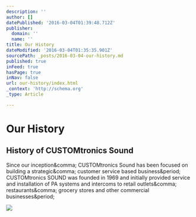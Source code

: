 ```yaml
---
description: ''
author: []
datePublished: '2016-03-04T01:39:48.712Z'
publisher:
  domain: ''
  name: ''
title: Our History
dateModified: '2016-03-04T01:35:35.901Z'
sourcePath: _posts/2016-03-04-our-history.md
published: true
inFeed: true
hasPage: true
inNav: false
url: our-history/index.html
_context: 'http://schema.org'
_type: Article

---
```

# Our History

<article style=""><h1>History of CUSTOMtronics Sound</h1><p>Since our inception&amp;comma; CUSTOMtronics Sound has been focused on building a strategic&amp;comma; customer service based business&amp;period; CUSTOMtronics SOUND was founded in 1969 and initially provided service and installation of PA systems and intercoms to retail outlets&amp;comma; restaurants&amp;comma; grocery stores and other commercial businesses&amp;period;</p><img src="https://static.wixstatic.com/media/2d3a1c_7531f85a6e9340e9bfdc271a6d0d85ea.jpg" /></article>
